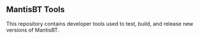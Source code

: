 MantisBT Tools
--------------

This repository contains developer tools used to test, build, and release new versions of MantisBT.

